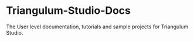 # Triangulum-Studio-Docs
The User level documentation, tutorials and sample projects for Triangulum Studio.
